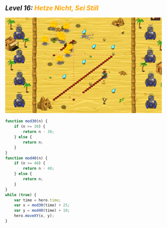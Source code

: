## ***Level 16:***  <span style="color: orange">***Hetze Nicht, Sei Still***



![MyImage](<Welt 3 Level 16.png>)
```Javascript
function mod30(n) {
    if (n >= 30) {
        return n - 30;
    } else {
        return n;
    }
}
function mod40(n) {
    if (n >= 40) {
        return n - 40;
    } else {
        return n;
    }
}
while (true) {
    var time = hero.time;
    var x = mod30(time) + 25;
    var y = mod40(time) + 10;
    hero.moveXY(x, y);
}
```